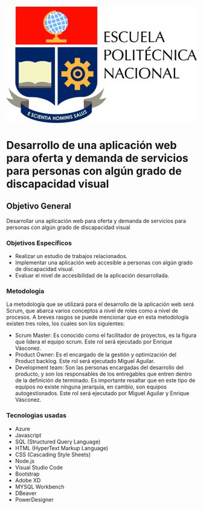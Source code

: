 ![epn logo](EPN_logo_big.jpg)
# Desarrollo de una aplicación web para oferta y demanda de servicios para personas con algún grado de discapacidad visual 

## Objetivo General 

Desarrollar una aplicación web para oferta y demanda de servicios para personas con algún grado de discapacidad visual 

### Objetivos Específicos 

- Realizar un estudio de trabajos relacionados. 
- Implementar una aplicación web accesible a personas con algún grado de discapacidad visual.
- Evaluar el nivel de accesibilidad de la aplicación desarrollada.

### Metodologia

La metodología que se utilizará para el desarrollo de la aplicación web será Scrum, que abarca varios conceptos a nivel de roles como a nivel de procesos. A breves rasgos se puede mencionar que en esta metodología existen tres roles, los cuales son los siguientes: 

- Scrum Master: Es conocido como el facilitador de proyectos, es la figura que lidera el equipo scrum. Este rol será ejecutado por Enrique Vásconez. 
- Product Owner: Es el encargado de la gestión y optimización del Product backlog. Este rol será ejecutado Miguel Aguilar. 
- Development team: Son las personas encargadas del desarrollo del producto, y son los responsables de los entregables que entren dentro de la definición de terminado. Es importante resaltar que en este tipo de equipos no existe ninguna jerarquía, en cambio, son equipos autogestionados. Este rol será ejecutado por Miguel Aguilar y Enrique Vásconez. 

### Tecnologias usadas

- Azure 
- Javascript 
- SQL (Structured Query Language)
- HTML (HyperText Markup Language)
- CSS (Cascading Style Sheets)
- Node.js 
- Visual Studio Code
- Bootstrap
- Adobe XD 
- MYSQL Workbench
- DBeaver  
- PowerDesigner
